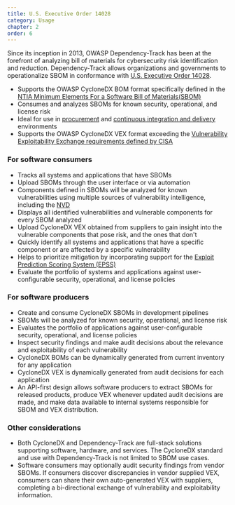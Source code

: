 ```yaml
---
title: U.S. Executive Order 14028
category: Usage
chapter: 2
order: 6
---
```


Since its inception in 2013, OWASP Dependency-Track has been at the forefront of analyzing bill of materials for cybersecurity
risk identification and reduction. Dependency-Track allows organizations and governments to operationalize SBOM in
conformance with [U.S. Executive Order 14028](https://www.whitehouse.gov/briefing-room/presidential-actions/2021/05/12/executive-order-on-improving-the-nations-cybersecurity/).

* Supports the OWASP CycloneDX BOM format specifically defined in the [NTIA Minimum Elements For a Software Bill of Materials(SBOM)](https://www.ntia.gov/files/ntia/publications/sbom_minimum_elements_report.pdf)
* Consumes and analyzes SBOMs for known security, operational, and license risk
* Ideal for use in [procurement](../procurement) and [continuous integration and delivery](../cicd) environments
* Supports the OWASP CycloneDX VEX format exceeding the [Vulnerability Exploitability Exchange requirements defined by CISA](https://www.cisa.gov/sites/default/files/publications/VEX_Use_Cases_Document_508c.pdf)

### For software consumers

* Tracks all systems and applications that have SBOMs
* Upload SBOMs through the user interface or via automation
* Components defined in SBOMs will be analyzed for known vulnerabilities using multiple sources of vulnerability intelligence, including the [NVD](https://nvd.nist.gov/)
* Displays all identified vulnerabilities and vulnerable components for every SBOM analyzed
* Upload CycloneDX VEX obtained from suppliers to gain insight into the vulnerable components that pose risk, and the ones that don't
* Quickly identify all systems and applications that have a specific component or are affected by a specific vulnerability
* Helps to prioritize mitigation by incorporating support for the [Exploit Prediction Scoring System (EPSS)](https://www.first.org/epss/)
* Evaluate the portfolio of systems and applications against user-configurable security, operational, and license policies

### For software producers

* Create and consume CycloneDX SBOMs in development pipelines
* SBOMs will be analyzed for known security, operational, and license risk
* Evaluates the portfolio of applications against user-configurable security, operational, and license policies
* Inspect security findings and make audit decisions about the relevance and exploitability of each vulnerability
* CycloneDX BOMs can be dynamically generated from current inventory for any application
* CycloneDX VEX is dynamically generated from audit decisions for each application
* An API-first design allows software producers to extract SBOMs for released products, produce VEX whenever updated audit decisions are made, and make data available to internal systems responsible for SBOM and VEX distribution.


### Other considerations

* Both CycloneDX and Dependency-Track are full-stack solutions supporting software, hardware, and services. The CycloneDX standard and use with Dependency-Track is not limited to SBOM use cases.
* Software consumers may optionally audit security findings from vendor SBOMs. If consumers discover discrepancies in vendor supplied VEX, consumers can share their own auto-generated VEX with suppliers, completing a bi-directional exchange of vulnerability and exploitability information.
